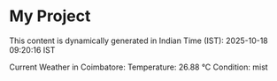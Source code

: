 # My Project

This content is dynamically generated in Indian Time (IST): 2025-10-18 09:20:16 IST


Current Weather in Coimbatore:
Temperature: 26.88 °C
Condition: mist
